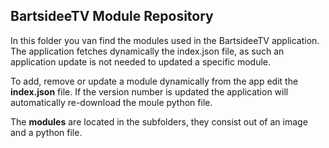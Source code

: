 ## BartsideeTV Module Repository

In this folder you van find the modules used in the BartsideeTV application. The application fetches dynamically the index.json file, as such an application update is not needed to updated a specific module.

To add, remove or update a module dynamically from the app edit the **index.json** file. If the version number is updated the application will automatically re-download the moule python file.


The **modules** are located in the subfolders, they consist out of an image and a python file.


